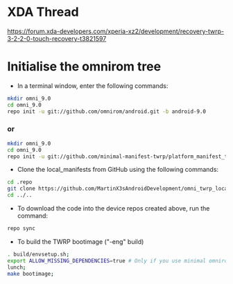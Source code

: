 # XDA Thread

https://forum.xda-developers.com/xperia-xz2/development/recovery-twrp-3-2-2-0-touch-recovery-t3821597

# Initialise the omnirom tree

  - In a terminal window, enter the following commands: 
```bash
mkdir omni_9.0
cd omni_9.0
repo init -u git://github.com/omnirom/android.git -b android-9.0
```
### or
```bash
mkdir omni_9.0
cd omni_9.0
repo init -u git://github.com/minimal-manifest-twrp/platform_manifest_twrp_omni.git -b twrp-9.0
```

  - Clone the local_manifests from GitHub using the following commands:
```bash
cd .repo
git clone https://github.com/MartinX3sAndroidDevelopment/omni_twrp_local_manifests.git local_manifests
cd ../..
```

  - To download the code into the device repos created above, run the command:
```bash
repo sync
```

  - To build the TWRP bootimage ("-eng" build)
```bash
. build/envsetup.sh;
export ALLOW_MISSING_DEPENDENCIES=true # Only if you use minimal omnirom twrp tree.
lunch;
make bootimage;
```
